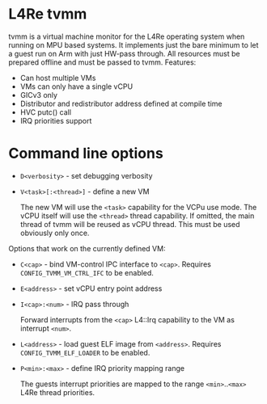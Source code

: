 # L4Re tvmm

tvmm is a virtual machine monitor for the L4Re operating system when running on
MPU based systems. It implements just the bare minimum to let a guest run on
Arm with just HW-pass through. All resources must be prepared offline and must
be passed to tvmm. Features:

* Can host multiple VMs
* VMs can only have a single vCPU
* GICv3 only
* Distributor and redistributor address defined at compile time
* HVC putc() call
* IRQ priorities support

# Command line options

* `D<verbosity>` - set debugging verbosity
* `V<task>[:<thread>]` - define a new VM
  
  The new VM will use the `<task>` capability for the VCPu use mode. The vCPU
  itself will use the `<thread>` thread capability. If omitted, the main thread
  of tvmm will be reused as vCPU thread. This must be used obviously only once.

Options that work on the currently defined VM:

* `C<cap>` - bind VM-control IPC interface to `<cap>`. Requires
  `CONFIG_TVMM_VM_CTRL_IFC` to be enabled.
* `E<address>` - set vCPU entry point address
* `I<cap>:<num>` - IRQ pass through

  Forward interrupts from the `<cap>` L4::Irq capability to the VM as interrupt
  `<num>`.
* `L<address>` - load guest ELF image from `<address>`. Requires
  `CONFIG_TVMM_ELF_LOADER` to be enabled.
* `P<min>:<max>` - define IRQ priority mapping range
  
  The guests interrupt priorities are mapped to the range `<min>`..`<max>`
  L4Re thread priorities.
